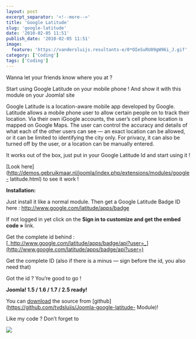 ```yaml
---
layout: post
excerpt_separator: '<!--more-->'
title: 'Google Latitude'
slug: 'google-latitude'
date: '2010-02-05 11:51'
publish_date: '2010-02-05 11:51'
image:
  feature: 'https://vandersluijs.resultants-e/0*OIeSuRU09gW96i_J.gif'
category: ['Coding']
tags: ['Coding']
---
```

Wanna let your friends know where you at ?  
  
Start using Google Latitude on your mobile phone ! And show it with this
module on your Joomla! site  
  
Google Latitude is a location-aware mobile app developed by Google. Latitude
allows a mobile phone user to allow certain people on to track their location.
Via their own iGoogle accounts, the user’s cell phone location is mapped on
Google Maps. The user can control the accuracy and details of what each of the
other users can see — an exact location can be allowed, or it can be limited
to identifying the city only. For privacy, it can also be turned off by the
user, or a location can be manually entered.  
  
It works out of the box, just put in your Google Latitude Id and start using
it !  
  
[Look
here](http://demos.gebruikmaar.nl/joomla/index.php/extensions/modules/google-
latitude.html) to see it work !  
  
 **Installation:**  
  
Just install it like a normal module. Then get a Google Latitude Badge ID here
: <http://www.google.com/latitude/apps/badge>  
  
If not logged in yet click on the **Sign in to customize and get the embed
code »** link.  
  
Get the complete id behind :
[_http://www.google.com/latitude/apps/badge/api?user=_](http://www.google.com/latitude/apps/badge/api?user=)  
  
Get the complete ID (also if there is a minus — sign before the id, you also
need that)  
  
Got the id ? You’re good to go !  
  
 **Joomla! 1.5 / 1.6 / 1.7 / 2.5 ready!**  
  
You can [download](https://github.com/tvdsluijs/Joomla-google-latitude-Module)
the source from [github](https://github.com/tvdsluijs/Joomla-google-latitude-
Module)!  
  
Like my code ? Don’t forget to

![](https://vandersluijs.resultants-e/0*OIeSuRU09gW96i_J.gif)

